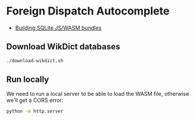 # Foreign Dispatch Autocomplete

- [Building SQLite JS/WASM bundles](https://sqlite.org/wasm/doc/trunk/building.md)

## Download WikDict databases

```bash
./download-wikdict.sh
```

## Run locally

We need to run a local server to be able to load the WASM file,
otherwise we'll get a CORS error:

```bash
python -m http.server
```
